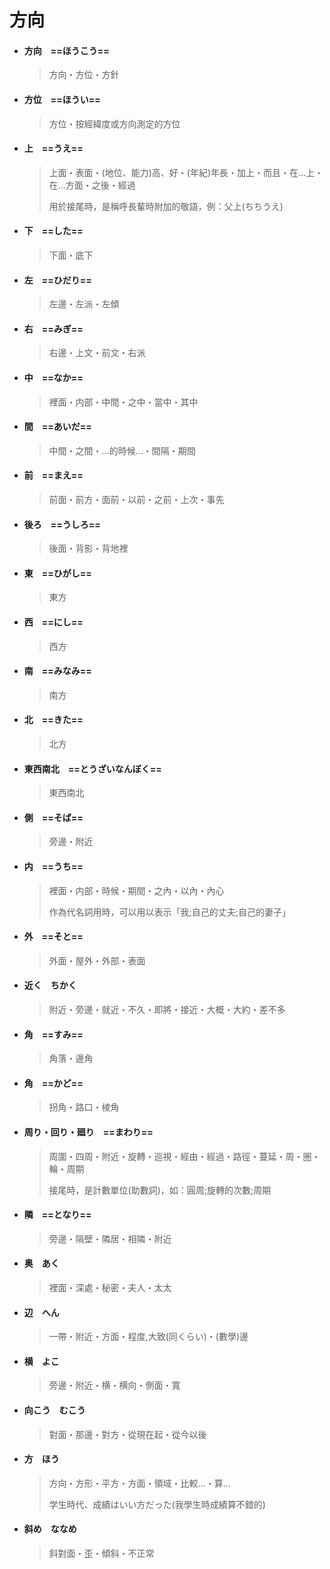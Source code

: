 # 方向

- #### 方向　==ほうこう==

  > 方向・方位・方針

- #### 方位　==ほうい==

  > 方位・按經緯度或方向測定的方位

- #### 上　==うえ==

  > 上面・表面・(地位、能力)高、好・(年紀)年長・加上・而且・在…上・在…方面・之後・經過
  >
  > 用於接尾時，是稱呼長輩時附加的敬語，例：父上(ちちうえ)

- #### 下　==した==

  > 下面・底下

- #### 左　==ひだり==

  > 左邊・左派・左傾

- #### 右　==みぎ==

  > 右邊・上文・前文・右派

- #### 中　==なか==

  > 裡面・内部・中間・之中・當中・其中

- #### 間　==あいだ==

  > 中間・之間・…的時候…・間隔・期間

- #### 前　==まえ==

  > 前面・前方・面前・以前・之前・上次・事先

- #### 後ろ　==うしろ==

  > 後面・背影・背地裡

- #### 東　==ひがし==

  > 東方

- #### 西　==にし==

  > 西方

- #### 南　==みなみ==

  > 南方

- #### 北　==きた==

  > 北方

- #### 東西南北　==とうざいなんぼく==

  > 東西南北

- #### 側　==そば==

  > 旁邊・附近

- #### 内　==うち==

  > 裡面・内部・時候・期間・之內・以內・內心
  >
  > 作為代名詞用時，可以用以表示「我;自己的丈夫;自己的妻子」

- #### 外　==そと==

  > 外面・屋外・外部・表面

- #### 近く　ちかく

  > 附近・旁邊・就近・不久・即將・接近・大概・大約・差不多

- #### 角　==すみ==

  > 角落・邊角

- #### 角　==かど==

  > 拐角・路口・棱角

- #### 周り・回り・廻り　==まわり==

  > 周圍・四周・附近・旋轉・巡視・經由・經過・路徑・蔓延・周・圈・輪・周期
  >
  > 接尾時，是計數單位(助數詞)，如：圓周;旋轉的次數;周期		
  
- #### 隣　==となり==

  > 旁邊・隔壁・隣居・相隣・附近





- #### 奥　あく

  > 裡面・深處・秘密・夫人・太太

- #### 辺　へん

  > 一帶・附近・方面・程度,大致(同くらい)・(數學)邊

- #### 横　よこ

  > 旁邊・附近・横・横向・側面・寬

- #### 向こう　むこう

  > 對面・那邊・對方・從現在起・從今以後

- #### 方　ほう

  > 方向・方形・平方・方面・領域・比較…・算…
  >
  > 学生時代、成績はいい方だった(我學生時成績算不錯的)

- #### 斜め　ななめ

  > 斜對面・歪・傾斜・不正常

